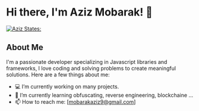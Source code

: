 # Hi there, I'm Aziz Mobarak! 👋
[![Aziz States: ](https://wakatime.com/badge/user/c0b53685-6211-4374-b412-40cc10ea4fd3.svg)](https://wakatime.com/@c0b53685-6211-4374-b412-40cc10ea4fd3)
## About Me
I'm a passionate developer specializing in Javascript libraries and frameworks, I love coding and solving problems to create meaningful solutions. Here are a few things about me:

- 💻 I’m currently working on many projects.
- 🌱 I’m currently learning obfuscating, reverse engineering, blockchaine ...
- 📫 How to reach me: [mobarakaziz9@gmail.com]

<!---
## Skills
- Languages: JavaScript, Python, HTML/CSS, SQL
- Frameworks/Libraries: React, Node.js, Express.js
- Tools/Platforms: Git/GitHub, Docker, AWS

![GitHub Streak](https://streak-stats.demolab.com?user=azizmobarak&theme=dark&mode=weekly&card_width=700&card_height=250)]
![Aziz's GitHub stats](https://github-readme-stats.vercel.app/api?username=azizmobarak&show_icons=true&theme=transparent)
![Top Langs](https://github-readme-stats.vercel.app/api/top-langs/?username=azizmobarak&layout=compact&theme=transparent)

## From 26 JUN 2024

[![Harlok's WakaTime stats](https://github-readme-stats.vercel.app/api/wakatime?username=azizmobarak)]

## Connect with Me
Let's connect and chat! You can find me on the following platforms:

- [GitHub](https://github.com/azizmobarak)
- [LinkedIn](https://www.linkedin.com/in/azizmobarak/)
- [Twitter](https://twitter.com/mobarakaziz95)

Feel free to reach out! 😊 -->
